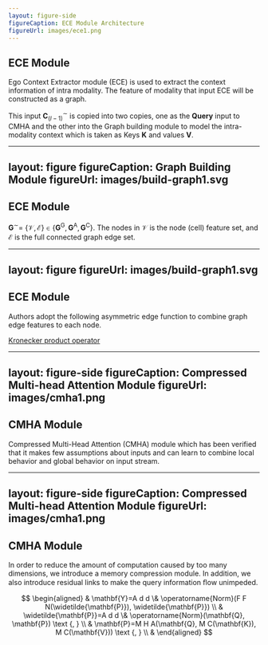 ```yaml
---
layout: figure-side
figureCaption: ECE Module Architecture
figureUrl: images/ece1.png
---
```


## ECE Module

Ego Context Extractor module (ECE) is used to extract the context information of intra modality. The feature of modality that input ECE will be constructed as a graph.

This input $\mathbf{C}_{(l-1)}^{\sim}$ is copied into two copies, one as the **Query** input to CMHA and the other into the Graph building module to model the intra-modality context which is taken as Keys $\mathbf{K}$ and values $\mathbf{V}$.

---
layout: figure
figureCaption: Graph Building Module
figureUrl: images/build-graph1.svg
---

## ECE Module

$\mathbf{G}^{\sim}=$ $\{\mathcal{V}, \mathcal{E}\} \in\left\{\mathbf{G}^{\mathrm{G}}, \mathbf{G}^{\mathrm{A}}, \mathbf{G}^{\mathrm{C}}\right\}$. The nodes in $\mathcal{V}$ is the node (cell) feature set, and $\mathcal{E}$ is the full connected graph edge set.

---
layout: figure
figureUrl: images/build-graph1.svg
---

## ECE Module

Authors adopt the following asymmetric edge function to combine graph edge features to each node.


<Footnotes separator>
  <Footnote :number=1><a href="https://zh.wikipedia.org/wiki/%E5%85%8B%E7%BD%97%E5%86%85%E5%85%8B%E7%A7%AF" rel="noreferrer" target="_blank">Kronecker product operator</a></Footnote>
</Footnotes>

---
layout: figure-side
figureCaption: Compressed Multi-head Attention Module
figureUrl: images/cmha1.png
---

## CMHA Module

Compressed Multi-Head Attention (CMHA) module which has been verified that it makes few assumptions about inputs and can learn to combine local behavior and global behavior on input stream.

---
layout: figure-side
figureCaption: Compressed Multi-head Attention Module
figureUrl: images/cmha1.png
---

## CMHA Module

In order to reduce the amount of computation caused by too many dimensions, we introduce a memory compression module. In addition, we also introduce residual links to make the query information ﬂow unimpeded.

$$
\begin{aligned}
& \mathbf{Y}=A d d \& \operatorname{Norm}(F F N(\widetilde{\mathbf{P}}), \widetilde{\mathbf{P}}) \\
& \widetilde{\mathbf{P}}=A d d \& \operatorname{Norm}(\mathbf{Q}, \mathbf{P}) \text {, } \\
& \mathbf{P}=M H A(\mathbf{Q}, M C(\mathbf{K}), M C(\mathbf{V})) \text {, } \\
&
\end{aligned}
$$